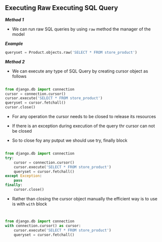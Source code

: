 ## Executing Raw Executing SQL Query

___Method 1___
- We can run raw SQL queries by using `raw` method the manager of the model


___Example___

```python
queryset = Product.objects.raw('SELECT * FROM store_product')
```

___Method 2___

- We can execute any type of SQL Query by creating cursor object as follows

```python

from django.db import connection
cursor = connection.cursor()
cursor.execute('SELECT * FROM store_product')
queryset = cursor.fetchall()
cursor.close()

```
- For any operation the cursor needs to be closed to release its resources

- If there is an exception during execution of the query thr cursor can not be closed

- So to close foy any putput we should use try, finally block

```python

from django.db import connection
try:
    cursor = connection.cursor()
    cursor.execute('SELECT * FROM store_product')
    queryset = cursor.fetchall()
except Exception:
    pass
finally:
    cursor.close()

```

 - Rather than closing the cursor object manually the efficient way is to use is with `with` block 

```python


from django.db import connection
with connection.cursor() as cursor:
    cursor.execute('SELECT * FROM store_product')
    queryset = cursor.fetchall()
```